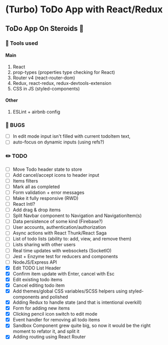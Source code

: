 # (Turbo) ToDo App with React/Redux

## ToDo App On Steroids :syringe:

### :wrench: Tools used

#### Main

1. React
2. prop-types (properties type checking for React)
3. Router v4 (react-router-dom)
4. Redux, react-redux, redux-devtools-extension
5. CSS in JS (styled-components)

#### Other

1. ESLint + airbnb config

### :bug: BUGS

* [ ] In edit mode input isn't filled with current todoItem text,
* [ ] auto-focus on dynamic inputs (using refs?)

### :pencil2: TODO

* [ ] Move Todo header state to store
* [ ] Add cancel/accept icons to header input
* [ ] Items filters
* [ ] Mark all as completed
* [ ] Form validation + error messages
* [ ] Make it fully responsive (RWD)
* [ ] React Intl?
* [ ] Add drag & drop items
* [ ] Split Navbar component to Navigation and NavigationItem(s)
* [ ] Data persistence of some kind (Firebase?)
* [ ] User accounts, authentication/authorization
* [ ] Async actions with React Thunk/React Saga
* [ ] List of todo lists (ability to: add, view, and remove them)
* [ ] Lists sharing with other users
* [ ] Real time updates with websockets (SocketIO)
* [ ] Jest + Enzyme test for reducers and components
* [ ] NodeJS/Express API
* [x] Edit TODO List Header
* [x] Confirm item update with Enter, cancel with Esc
* [x] Edit existing todo items
* [x] Cancel editing todo item
* [x] Add themes/global CSS variables/SCSS helpers using styled-components and polished
* [x] Adding Redux to handle state (and that is intentional overkill)
* [x] Form for adding new items
* [x] Clicking pencil icon switch to edit mode
* [x] Event handler for removing all todo items
* [x] Sandbox Component grew quite big, so now it would be the right moment to refator it, and split it
* [x] Adding routing using React Router
